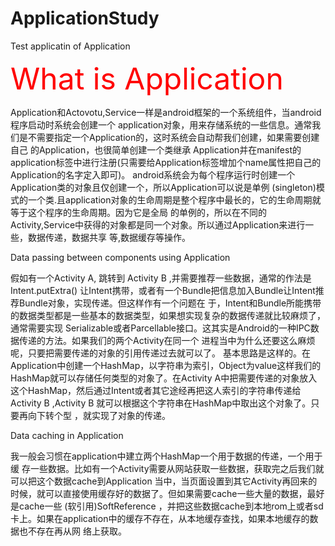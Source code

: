 ApplicationStudy
================

Test applicatin of Application

<font size="7" color="red">What is Application</font>

Application和Actovotu,Service一样是android框架的一个系统组件，当android程序启动时系统会创建一个 application对象，用来存储系统的一些信息。通常我们是不需要指定一个Application的，这时系统会自动帮我们创建，如果需要创建自己 的Application，也很简单创建一个类继承 Application并在manifest的application标签中进行注册(只需要给Application标签增加个name属性把自己的 Application的名字定入即可)。
android系统会为每个程序运行时创建一个Application类的对象且仅创建一个，所以Application可以说是单例 (singleton)模式的一个类.且application对象的生命周期是整个程序中最长的，它的生命周期就等于这个程序的生命周期。因为它是全局 的单例的，所以在不同的Activity,Service中获得的对象都是同一个对象。所以通过Application来进行一些，数据传递，数据共享 等,数据缓存等操作。

Data passing between components using Application

假如有一个Activity A, 跳转到 Activity B ,并需要推荐一些数据，通常的作法是Intent.putExtra() 让Intent携带，或者有一个Bundle把信息加入Bundle让Intent推荐Bundle对象，实现传递。但这样作有一个问题在 于，Intent和Bundle所能携带的数据类型都是一些基本的数据类型，如果想实现复杂的数据传递就比较麻烦了，通常需要实现 Serializable或者Parcellable接口。这其实是Android的一种IPC数据传递的方法。如果我们的两个Activity在同一个 进程当中为什么还要这么麻烦呢，只要把需要传递的对象的引用传递过去就可以了。
基本思路是这样的。在Application中创建一个HashMap，以字符串为索引，Object为value这样我们的HashMap就可以存储任何类型的对象了。在Activity A中把需要传递的对象放入这个HashMap，然后通过Intent或者其它途经再把这人索引的字符串传递给Activity B ,Activity B 就可以根据这个字符串在HashMap中取出这个对象了。只要再向下转个型 ，就实现了对象的传递。

Data caching in Application

我一般会习惯在application中建立两个HashMap一个用于数据的传递，一个用于缓 存一些数据。比如有一个Activity需要从网站获取一些数据，获取完之后我们就可以把这个数据cache到Application 当中，当页面设置到其它Activity再回来的时候，就可以直接使用缓存好的数据了。但如果需要cache一些大量的数据，最好是cache一些 (软引用)SoftReference ，并把这些数据cache到本地rom上或者sd卡上。如果在application中的缓存不存在，从本地缓存查找，如果本地缓存的数据也不存在再从网 络上获取。
